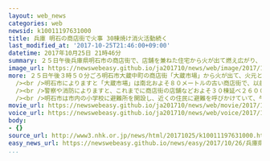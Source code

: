 ```yaml
---
layout: web_news
categories: web
newsid: k10011197631000
title: 兵庫 明石の商店街で火事 30棟焼け消火活動続く
last_modified_at: '2017-10-25T21:46:00+09:00'
datetime: 2017年10月25日 21時46分
summary: ２５日午後兵庫県明石市の商店街で、店舗を兼ねた住宅から火が出て燃え広がり、隣接する空き店舗や住宅などおよそ３０棟が焼けました。けが人はいないということですが、およそ５時間がたった今も消火活動が続いています。
image_url: https://newswebeasy.github.io/ja201710/news/web/image/2017/10/25/K10011197631_1710252056_1710252057_01_02.jpg
more: ２５日午後３時５０分ごろ明石市大蔵中町の商店街「大蔵市場」から火が出て、火元と見られる店舗を兼ねた住宅のほか隣接する空き店舗などに燃え広がりました。明石市消防本部よりますと、火は風にあおられて南側に燃え移り、およそ５時間がたった今も消火活動が続いています。<br
  /><br />明石市によりますと「大蔵市場」は南北およそ８０メートルの古い商店街で、以前は食料品や衣料品を扱う小売店が３０店舗ほど建ち並んでいましたが、現在は数店が営業しているだけで、ほとんどが空き店舗だということです。<br
  /><br />警察や消防によりますと、これまでに商店街の店舗などおよそ３０棟延べ２６００平方メートルが焼けたほか近くの住宅４棟に延焼しているということですが、商店街に住む９世帯、２１人全員の無事が確認され、けが人はいないということです。<br
  /><br />明石市は市内の小学校に避難所を開設し、近くの住民に避難を呼びかけていて、午後６時半現在、合わせて４２人が避難しているということです。
movie_url: https://newswebeasy.github.io/ja201710/news/web/movie/2017/10/25/k10011197631_201710252106_201710252107.mp4
voice_url: https://newswebeasy.github.io/ja201710/news/web/voice/2017/10/25/k10011197631_201710252106_201710252107.mp3
body:
- {}
source_url: http://www3.nhk.or.jp/news/html/20171025/k10011197631000.html
easy_news_url: https://newswebeasy.github.io/news/easy/2017/10/26/兵庫県明石市で大きな火事-店や家が30以上焼ける
...
```

